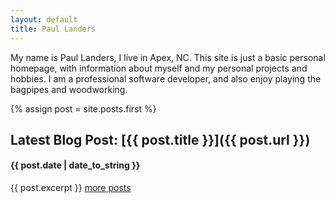 ```yaml
---
layout: default
title: Paul Landers
---
```


My name is Paul Landers, I live in Apex, NC.
This site is just a basic personal homepage, with information about myself and my personal projects and hobbies.
I am a professional software developer, and also enjoy playing the bagpipes and woodworking.

{% assign post = site.posts.first %}
## Latest Blog Post: [{{ post.title }}]({{ post.url }})
#### {{ post.date | date_to_string }}
{{ post.excerpt }}
[more posts](/blog/)
